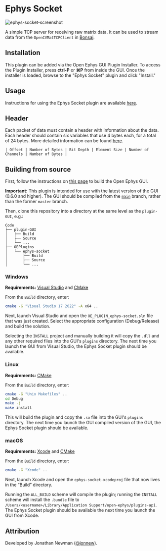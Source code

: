 # Ephys Socket

![ephys-socket-screenshot](https://open-ephys.github.io/gui-docs/_images/ephyssocket-01.png)

A simple TCP server for receiving raw matrix data. It can be used to stream data from the `OpenCVMatTCPClient` in [Bonsai](https://bonsai-rx.org).

## Installation

This plugin can be added via the Open Ephys GUI Plugin Installer. To access the Plugin Installer, press **ctrl-P** or **⌘P** from inside the GUI. Once the installer is loaded, browse to the "Ephys Socket" plugin and click "Install."

## Usage

Instructions for using the Ephys Socket plugin are available [here](https://open-ephys.github.io/gui-docs/User-Manual/Plugins/Ephys-Socket.html).

## Header

Each packet of data must contain a header with information about the data. Each header should contain six variables that use 4 bytes each, for a total of 24 bytes. More detailed information can be found [here](https://open-ephys.github.io/gui-docs/User-Manual/Plugins/Ephys-Socket.html).

```
| Offset | Number of Bytes | Bit Depth | Element Size | Number of Channels | Number of Bytes |
```

## Building from source

First, follow the instructions on [this page](https://open-ephys.github.io/gui-docs/Developer-Guide/Compiling-the-GUI.html) to build the Open Ephys GUI.

**Important:** This plugin is intended for use with the latest version of the GUI (0.6.0 and higher). The GUI should be compiled from the [`main`](https://github.com/open-ephys/plugin-gui/tree/main) branch, rather than the former `master` branch.

Then, clone this repository into a directory at the same level as the `plugin-GUI`, e.g.:
 
```
Code
├── plugin-GUI
│   ├── Build
│   ├── Source
│   └── ...
├── OEPlugins
│   └── ephys-socket
│       ├── Build
│       ├── Source
│       └── ...
```

### Windows

**Requirements:** [Visual Studio](https://visualstudio.microsoft.com/) and [CMake](https://cmake.org/install/)

From the `Build` directory, enter:

```bash
cmake -G "Visual Studio 17 2022" -A x64 ..
```

Next, launch Visual Studio and open the `OE_PLUGIN_ephys-socket.sln` file that was just created. Select the appropriate configuration (Debug/Release) and build the solution.

Selecting the `INSTALL` project and manually building it will copy the `.dll` and any other required files into the GUI's `plugins` directory. The next time you launch the GUI from Visual Studio, the Ephys Socket plugin should be available.


### Linux

**Requirements:** [CMake](https://cmake.org/install/)

From the `Build` directory, enter:

```bash
cmake -G "Unix Makefiles" ..
cd Debug
make -j
make install
```

This will build the plugin and copy the `.so` file into the GUI's `plugins` directory. The next time you launch the GUI compiled version of the GUI, the Ephys Socket plugin should be available.


### macOS

**Requirements:** [Xcode](https://developer.apple.com/xcode/) and [CMake](https://cmake.org/install/)

From the `Build` directory, enter:

```bash
cmake -G "Xcode" ..
```

Next, launch Xcode and open the `ephys-socket.xcodeproj` file that now lives in the “Build” directory.

Running the `ALL_BUILD` scheme will compile the plugin; running the `INSTALL` scheme will install the `.bundle` file to `/Users/<username>/Library/Application Support/open-ephys/plugins-api`. The Ephys Socket plugin should be available the next time you launch the GUI from Xcode.



## Attribution

Developed by Jonathan Newman ([@jonnew](https://github.com/jonnew)).
